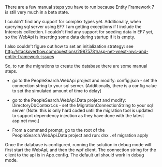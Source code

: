 
There are a few manual steps you have to run because Entity Framework 7 is still very much in a beta state.

I couldn't find any support for complex types yet.
Additionally, when querying sql server using EF7 I am getting exceptions if I include the Interests collection.
I couldn't find any support for seeding data in EF7 yet, so the WebApi is inserting some data during startup if it is empty.

I also couldn't figure out how to set an initialization strategy: see http://stackoverflow.com/questions/29875781/asp-net-vnext-mvc-and-entity-framework-issues

So, to run the migrations to create the database there are some manual steps.

- go to the PeopleSearch.WebApi project and modify: config.json - set the connection string to your sql server. (Additionally, there is a config value to set the simulated amount of time to delay)

- go to the PeopleSearch.WebApi.Data project and modify: DirectoryDbContext.cs - set the MigrationConnectionString to your sql server (Note: this is only hard coded until the migration tool is updated to support dependency injection as they have done with the latest asp.net mvc.)

- From a command prompt, go to the root of the PeopleSearch.WebApi.Data project and run: dnx . ef migration apply
 

Once the database is configured, running the solution in debug mode will first start the WebApi, and then the wpf client.  The connection string for the client to the api is in App.config.  The default url should work in debug mode.
